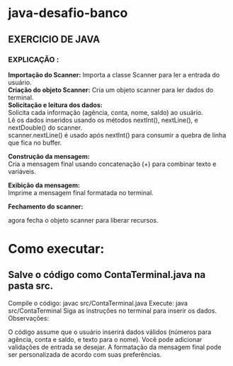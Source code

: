 # java-desafio-banco

## EXERCICIO DE JAVA 

### EXPLICAÇÃO :

**Importação do Scanner:** Importa a classe Scanner para ler a entrada do usuário.
<br>
**Criação do objeto Scanner:** Cria um objeto scanner para ler dados do terminal.
<br>
**Solicitação e leitura dos dados:**
<br>
Solicita cada informação (agência, conta, nome, saldo) ao usuário.
<br>
Lê os dados inseridos usando os métodos nextInt(), nextLine(), e nextDouble() do scanner.
<br>
scanner.nextLine() é usado após nextInt() para consumir a quebra de linha que fica no buffer.


**Construção da mensagem:**
<br>
Cria a mensagem final usando concatenação (+) para combinar texto e variáveis.

**Exibição da mensagem:**
<br>
Imprime a mensagem final formatada no terminal.

**Fechamento do scanner:**

  agora fecha o objeto scanner para liberar recursos.

# Como executar:

## Salve o código como ContaTerminal.java na pasta src.
Compile o código: javac src/ContaTerminal.java
Execute: java src/ContaTerminal
Siga as instruções no terminal para inserir os dados.
Observações:

O código assume que o usuário inserirá dados válidos (números para agência, conta e saldo, e texto para o nome).
Você pode adicionar validações de entrada se desejar.
A formatação da mensagem final pode ser personalizada de acordo com suas preferências.
